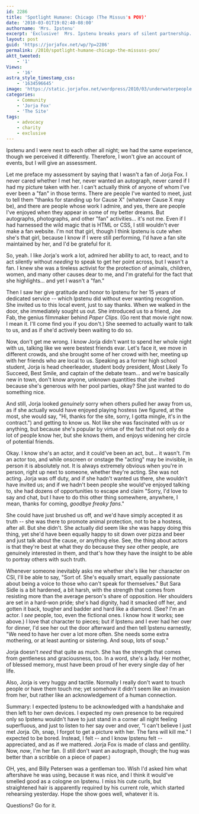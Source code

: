 ```yaml
---
id: 2286
title: 'Spotlight Humane: Chicago (The Missus's POV)'
date: '2010-03-01T19:02:40-08:00'
authorname: 'Mrs. Ipstenu'
excerpt: 'Exclusive!  Mrs. Ipstenu breaks years of silent partnership. Well, silent to you. She''s been my partner here and in real life for 11 years.'
layout: post
guid: 'https://jorjafox.net/wp/?p=2286'
permalink: /2010/spotlight-humane-chicago-the-missuss-pov/
aktt_tweeted:
    - '1'
Views:
    - '16'
astra_style_timestamp_css:
    - '1634596645'
image: 'https://static.jorjafox.net/wordpress/2010/03/underwaterpeople.jpg'
categories:
    - Community
    - 'Jorja Fox'
    - 'The Site'
tags:
    - advocacy
    - charity
    - exclusive
---
```


Ipstenu and I were next to each other all night; we had the same experience, though we perceived it differently. Therefore, I won't give an account of events, but I will give an assessment.

Let me preface my assessment by saying that I wasn't a fan of Jorja Fox.  I never cared whether I met her, never wanted an autograph, never cared if I had my picture taken with her. I can't actually think of anyone of whom I've ever been a "fan" in those terms. There are people I've wanted to meet, just to tell them "thanks for standing up for Cause X" (whatever Cause X may be), and there are people whose work I admire, and yes, there are people I've enjoyed when they appear in some of my better dreams. But autographs, photographs, and other "fan" activities... it's not me. Even if I had harnessed the wild magic that is HTML or CSS, I still wouldn't ever make a fan website. I'm not that girl, though I think Ipstenu is cute when she's that girl, because I know if I were still performing, I'd have a fan site maintained by her, and I'd be grateful for it.

So, yeah. I like Jorja's work a lot, admired her ability to act, to react, and to act silently without *needing* to speak to get her point across, but I wasn't a fan. I knew she was a tireless activist for the protection of animals, children, women, and many other causes dear to me, and I'm grateful for the fact that she highlights... and yet I wasn't a "fan."

Then I saw her give gratitude and honor to Ipstenu for her 15 years of dedicated service -- which Ipstenu did without ever wanting recognition. She invited us to this local event, just to say thanks. When we walked in the door, she immediately sought us out. She introduced us to a friend, Joe Fab, the genius filmmaker behind _Paper Clips_. (Go rent that movie right now. I mean it. I'll come find you if you don't.) She seemed to actually want to talk to us, and as if she'd actively been waiting to do so.

Now, don't get me wrong. I know Jorja didn't want to spend her whole night with us, talking like we were bestest friends evar. Let's face it, we move in different crowds, and she brought some of her crowd with her, meeting up with her friends who are local to us. Speaking as a former high school student, Jorja is head cheerleader, student body president, Most Likely To Succeed, Best Smile, and captain of the debate team... and we're basically new in town, don't know anyone, unknown quantities that she invited because she's generous with her pool parties, okay? She just wanted to do something nice.

And still, Jorja looked _genuinely_ sorry when others pulled her away from us, as if she actually would have enjoyed playing hostess (we figured, at the most, she would say, "Hi, thanks for the site, sorry, I gotta mingle, it's in the contract.") and getting to know us. Not like she was fascinated with us or anything, but because she's popular by virtue of the fact that not only do a lot of people know her, but she knows them, and enjoys widening her circle of potential friends.

Okay. I know she's an actor, and it could've been an act, but... it wasn't. I'm an actor too, and while onscreen or onstage the "acting" may be invisible, in person it is absolutely not. It is always extremely obvious when you're in person, right up next to someone, whether they're acting. She was not acting. Jorja was off duty, and if she hadn't wanted us there, she wouldn't have invited us; and if we hadn't been people she would've enjoyed talking to, she had dozens of opportunities to escape and claim "Sorry, I'd love to say and chat, but I have to do this other thing somewhere, anywhere, I mean, thanks for coming, _goodbye freaky fans_."

She could have just brushed us off, and we'd have simply accepted it as truth -- she was there to promote animal protection, not to be a hostess, after all. But she didn't. She actually did seem like she was happy doing this thing, yet she'd have been equally happy to sit down over pizza and beer and just talk about the cause, or anything else. See, the thing about actors is that they're best at what they do because they _see_ other people, are genuinely interested in them, and that's how they have the insight to be able to portray others with such truth.

Whenever someone inevitably asks me whether she's like her character on CSI, I'll be able to say, "Sort of. She's equally smart, equally passionate about being a voice to those who can't speak for themselves." But Sara Sidle is a bit hardened, a bit harsh, with the strength that comes from resisting more than the average person's share of opposition. Her shoulders are set in a hard-won pride; she's had dignity, had it smacked off her, and gotten it back, tougher and badder and hard like a diamond. (See? I'm an actor. I _see_ people, too, even the fictional ones. I know how it works; see above.) I love that character to pieces; but if Ipstenu and I ever had her over for dinner, I'd see her out the door afterward and then tell Ipstenu earnestly, "We need to have her over a lot more often. She needs some extra mothering, or at least aunting or sistering. And soup, lots of soup."

Jorja doesn't _need_ that quite as much. She has the strength that comes from gentleness and graciousness, too. In a word, she's a lady. Her mother, of blessed memory, must have been proud of her every single day of her life.

Also, Jorja is very huggy and tactile. Normally I really don't want to touch people or have them touch me; yet somehow it didn't seem like an invasion from her, but rather like an acknowledgement of a human connection.

Summary: I expected Ipstenu to be acknowledged with a handshake and then left to her own devices. I expected my own presence to be required only so Ipstenu wouldn't have to just stand in a corner all night feeling superfluous, and just to listen to her say over and over, "I can't believe I just met Jorja. Oh, snap, I forgot to get a picture with her. The fans will kill me." I expected to be bored. Instead, I felt -- and I know Ipstenu felt -- appreciated, and as if we mattered. Jorja Fox is made of class and gentility. Now, _now_, I'm her fan. (I still don't want an autograph, though; the hug was better than a scribble on a piece of paper.)

OH, yes, and Billy Petersen was a gentleman too. Wish I'd asked him what aftershave he was using, because it was nice, and I think it would've smelled good as a cologne on Ipstenu. I miss his cute curls, but straightened hair is apparently required by his current role, which started rehearsing yesterday. Hope the show goes well, whatever it is.

Questions? Go for it.
